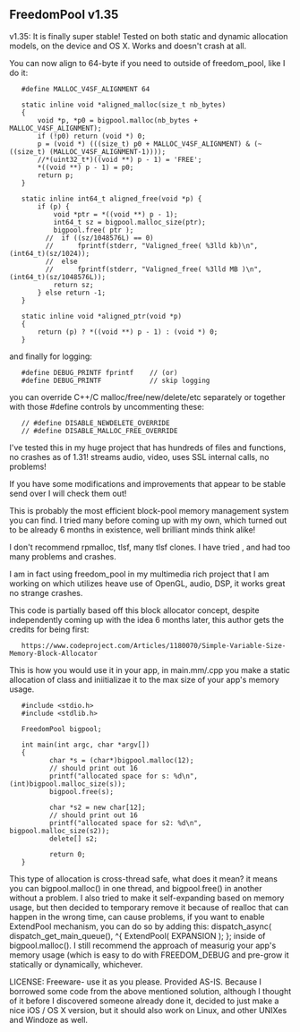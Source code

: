 FreedomPool v1.35
-----------------

v1.35: It is finally super stable! Tested on both static and dynamic allocation models, on the device and 
       OS X. Works and doesn't crash at all.

You can now align to 64-byte if you need to outside of freedom_pool, like I do it:

       #define MALLOC_V4SF_ALIGNMENT 64

       static inline void *aligned_malloc(size_t nb_bytes)
       {
           void *p, *p0 = bigpool.malloc(nb_bytes + MALLOC_V4SF_ALIGNMENT);
           if (!p0) return (void *) 0;
           p = (void *) (((size_t) p0 + MALLOC_V4SF_ALIGNMENT) & (~((size_t) (MALLOC_V4SF_ALIGNMENT-1))));
           //*(uint32_t*)((void **) p - 1) = 'FREE';
           *((void **) p - 1) = p0;
           return p;
       }
       
       static inline int64_t aligned_free(void *p) {
           if (p) {
               void *ptr = *((void **) p - 1);
               int64_t sz = bigpool.malloc_size(ptr);
               bigpool.free( ptr );
             //  if ((sz/1048576L) == 0)
             //      fprintf(stderr, "Valigned_free( %3lld kb)\n", (int64_t)(sz/1024));
             //  else
             //      fprintf(stderr, "Valigned_free( %3lld MB )\n", (int64_t)(sz/1048576L));
               return sz;
           } else return -1;
       }
       
       static inline void *aligned_ptr(void *p)
       {
           return (p) ? *((void **) p - 1) : (void *) 0;
       }

and finally for logging:

       #define DEBUG_PRINTF fprintf    // (or)
       #define DEBUG_PRINTF            // skip logging 

you can override C++/C malloc/free/new/delete/etc separately or together with those #define controls
by uncommenting these:

       // #define DISABLE_NEWDELETE_OVERRIDE
       // #define DISABLE_MALLOC_FREE_OVERRIDE

I've tested this in my huge project that has hundreds of files and functions, no crashes as of 1.31!
streams audio, video, uses SSL internal calls, no problems! 

If you have some modifications and improvements that appear to be stable send over I will check them out! 

This is probably the most efficient block-pool memory management system you can find. I tried many before 
coming up with my own, which turned out to be already 6 months in existence, well brilliant minds think alike!

I don't recommend rpmalloc, tlsf, many tlsf clones. I have tried , and had too many problems and crashes.

I am in fact using freedom_pool in my multimedia rich project that I am working on which utilizes heave use of 
OpenGL, audio, DSP, it works great no strange crashes.

This code is partially based off this block allocator concept, despite independently coming up with the idea 
6 months later, this author gets the credits for being first: 

       https://www.codeproject.com/Articles/1180070/Simple-Variable-Size-Memory-Block-Allocator

This is how you would use it in your app, in main.mm/.cpp you make a static allocation of class and iniitializae it
to the max size of your app's memory usage.

       #include <stdio.h>
       #include <stdlib.h>
       
       FreedomPool bigpool;
       
       int main(int argc, char *argv[])
       {
              char *s = (char*)bigpool.malloc(12);
              // should print out 16
              printf("allocated space for s: %d\n", (int)bigpool.malloc_size(s)); 
              bigpool.free(s);
              
              char *s2 = new char[12];
              // should print out 16
              printf("allocated space for s2: %d\n", bigpool.malloc_size(s2)); 
              delete[] s2;

              return 0;
       }

This type of allocation is cross-thread safe, what does it mean? it means you can bigpool.malloc() in one thread,
and bigpool.free() in another without a problem. I also tried to make it self-expanding based on memory usage, but then
decided to temporary remove it because of realloc that can happen in the wrong time, can cause problems, if you want
to enable ExtendPool mechanism, you can do so by adding this: dispatch_async( dispatch_get_main_queue(), ^{ ExtendPool( EXPANSION ); };  inside of bigpool.malloc(). I still recommend the approach of measurig your app's memory usage (which is easy to do with FREEDOM_DEBUG and pre-grow it statically or dynamically, whichever.

LICENSE: Freeware- use it as you please. Provided AS-IS. Because I borrowed some code from the above mentioned solution,
although I thought of it before I discovered someone already done it, decided to just make a nice iOS / OS X version, but it should
also work on Linux, and other UNIXes and Windoze as well.
